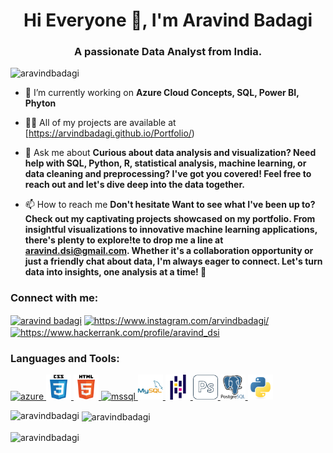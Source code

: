 <h1 align="center">Hi Everyone 👋, I'm Aravind Badagi</h1>
<h3 align="center">A passionate Data Analyst from India.</h3>

<p align="left"> <img src="https://komarev.com/ghpvc/?username=aravindbadagi&label=Profile%20views&color=0e75b6&style=flat" alt="aravindbadagi" /> </p>

- 🔭 I’m currently working on **Azure Cloud Concepts, SQL, Power BI, Phyton**

- 👨‍💻 All of my projects are available at [https://arvindbadagi.github.io/Portfolio/)

- 💬 Ask me about **Curious about data analysis and visualization? Need help with SQL, Python, R, statistical analysis, machine learning, or data cleaning and preprocessing? I've got you covered! Feel free to reach out and let's dive deep into the data together.**

- 📫 How to reach me **Don't hesitate Want to see what I've been up to? Check out my captivating projects showcased on my portfolio. From insightful visualizations to innovative machine learning applications, there's plenty to explore!te to drop me a line at aravind.dsi@gmail.com. Whether it's a collaboration opportunity or just a friendly chat about data, I'm always eager to connect. Let's turn data into insights, one analysis at a time! 🚀**

<h3 align="left">Connect with me:</h3>
<p align="left">
<a href="www.linkedin.com/in/arvindbadagi" target="blank"><img align="center" src="https://raw.githubusercontent.com/rahuldkjain/github-profile-readme-generator/master/src/images/icons/Social/linked-in-alt.svg" alt="aravind badagi" height="30" width="40" /></a>
<a href="https://instagram.com/https://www.instagram.com/arvindbadagi/" target="blank"><img align="center" src="https://raw.githubusercontent.com/rahuldkjain/github-profile-readme-generator/master/src/images/icons/Social/instagram.svg" alt="https://www.instagram.com/arvindbadagi/" height="30" width="40" /></a>
<a href="https://www.hackerrank.com/https://www.hackerrank.com/profile/aravind_dsi" target="blank"><img align="center" src="https://raw.githubusercontent.com/rahuldkjain/github-profile-readme-generator/master/src/images/icons/Social/hackerrank.svg" alt="https://www.hackerrank.com/profile/aravind_dsi" height="30" width="40" /></a>
</p>

<h3 align="left">Languages and Tools:</h3>
<p align="left"> <a href="https://azure.microsoft.com/en-in/" target="_blank" rel="noreferrer"> <img src="https://www.vectorlogo.zone/logos/microsoft_azure/microsoft_azure-icon.svg" alt="azure" width="40" height="40"/> </a> <a href="https://www.w3schools.com/css/" target="_blank" rel="noreferrer"> <img src="https://raw.githubusercontent.com/devicons/devicon/master/icons/css3/css3-original-wordmark.svg" alt="css3" width="40" height="40"/> </a> <a href="https://www.w3.org/html/" target="_blank" rel="noreferrer"> <img src="https://raw.githubusercontent.com/devicons/devicon/master/icons/html5/html5-original-wordmark.svg" alt="html5" width="40" height="40"/> </a> <a href="https://www.microsoft.com/en-us/sql-server" target="_blank" rel="noreferrer"> <img src="https://www.svgrepo.com/show/303229/microsoft-sql-server-logo.svg" alt="mssql" width="40" height="40"/> </a> <a href="https://www.mysql.com/" target="_blank" rel="noreferrer"> <img src="https://raw.githubusercontent.com/devicons/devicon/master/icons/mysql/mysql-original-wordmark.svg" alt="mysql" width="40" height="40"/> </a> <a href="https://pandas.pydata.org/" target="_blank" rel="noreferrer"> <img src="https://raw.githubusercontent.com/devicons/devicon/2ae2a900d2f041da66e950e4d48052658d850630/icons/pandas/pandas-original.svg" alt="pandas" width="40" height="40"/> </a> <a href="https://www.photoshop.com/en" target="_blank" rel="noreferrer"> <img src="https://raw.githubusercontent.com/devicons/devicon/master/icons/photoshop/photoshop-line.svg" alt="photoshop" width="40" height="40"/> </a> <a href="https://www.postgresql.org" target="_blank" rel="noreferrer"> <img src="https://raw.githubusercontent.com/devicons/devicon/master/icons/postgresql/postgresql-original-wordmark.svg" alt="postgresql" width="40" height="40"/> </a> <a href="https://www.python.org" target="_blank" rel="noreferrer"> <img src="https://raw.githubusercontent.com/devicons/devicon/master/icons/python/python-original.svg" alt="python" width="40" height="40"/> </a> </p>

<p><img align="left" src="https://github-readme-stats.vercel.app/api/top-langs?username=aravindbadagi&show_icons=true&locale=en&layout=compact" alt="aravindbadagi" /></p>

<p>&nbsp;<img align="center" src="https://github-readme-stats.vercel.app/api?username=aravindbadagi&show_icons=true&locale=en" alt="aravindbadagi" /></p>

<p><img align="center" src="https://github-readme-streak-stats.herokuapp.com/?user=aravindbadagi&" alt="aravindbadagi" /></p>
